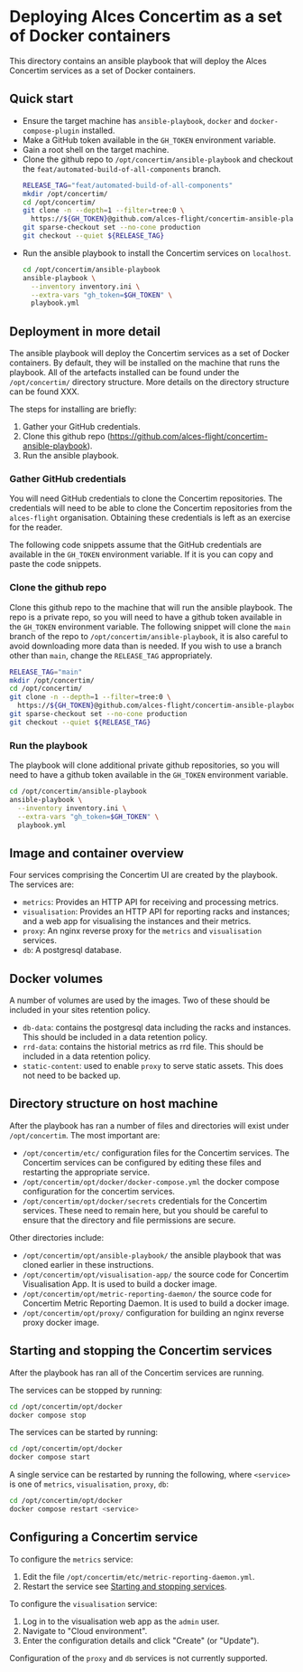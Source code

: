 # Deploying Alces Concertim as a set of Docker containers

This directory contains an ansible playbook that will deploy the Alces
Concertim services as a set of Docker containers.

## Quick start

* Ensure the target machine has `ansible-playbook`, `docker` and
  `docker-compose-plugin` installed.
* Make a GitHub token available in the `GH_TOKEN` environment variable.
* Gain a root shell on the target machine.
* Clone the github repo to `/opt/concertim/ansible-playbook` and checkout the `feat/automated-build-of-all-components` branch.
  ```bash
  RELEASE_TAG="feat/automated-build-of-all-components"
  mkdir /opt/concertim/
  cd /opt/concertim/
  git clone -n --depth=1 --filter=tree:0 \
    https://${GH_TOKEN}@github.com/alces-flight/concertim-ansible-playbook.git ansible-playbook
  git sparse-checkout set --no-cone production
  git checkout --quiet ${RELEASE_TAG}
  ```
* Run the ansible playbook to install the Concertim services on `localhost`.
  ```bash
  cd /opt/concertim/ansible-playbook
  ansible-playbook \
    --inventory inventory.ini \
    --extra-vars "gh_token=$GH_TOKEN" \
    playbook.yml
  ```

## Deployment in more detail

The ansible playbook will deploy the Concertim services as a set of Docker containers.
By default, they will be installed on the machine that runs the playbook.
All of the artefacts installed can be found under the `/opt/concertim/` directory structure.
More details on the directory structure can be found XXX.

The steps for installing are briefly:

1. Gather your GitHub credentials.
2. Clone this github repo (https://github.com/alces-flight/concertim-ansible-playbook).
3. Run the ansible playbook.

### Gather GitHub credentials

You will need GitHub credentials to clone the Concertim repositories.
The credentials will need to be able to clone the Concertim repositories from
the `alces-flight` organisation.
Obtaining these credentials is left as an exercise for the reader.

The following code snippets assume that the GitHub credentials are available in
the `GH_TOKEN` environment variable.  If it is you can copy and paste the code
snippets.

### Clone the github repo

Clone this github repo to the machine that will run the ansible playbook.
The repo is a private repo,
so you will need to have a github token available in the `GH_TOKEN` environment variable.
The following snippet will clone the `main` branch of the repo to `/opt/concertim/ansible-playbook`, 
it is also careful to avoid downloading more data than is needed.
If you wish to use a branch other than `main`, change the `RELEASE_TAG` appropriately.

```bash
RELEASE_TAG="main"
mkdir /opt/concertim/
cd /opt/concertim/
git clone -n --depth=1 --filter=tree:0 \
  https://${GH_TOKEN}@github.com/alces-flight/concertim-ansible-playbook.git ansible-playbook
git sparse-checkout set --no-cone production
git checkout --quiet ${RELEASE_TAG}
```

### Run the playbook

The playbook will clone additional private github repositories,
so you will need to have a github token available in the `GH_TOKEN` environment variable.

```bash
cd /opt/concertim/ansible-playbook
ansible-playbook \
  --inventory inventory.ini \
  --extra-vars "gh_token=$GH_TOKEN" \
  playbook.yml
```

## Image and container overview

Four services comprising the Concertim UI are created by the playbook.
The services are:

* `metrics`: Provides an HTTP API for receiving and processing metrics.
* `visualisation`: Provides an HTTP API for reporting racks and instances; and a web app
  for visualising the instances and their metrics.
* `proxy`: An nginx reverse proxy for the `metrics` and `visualisation`
  services.
* `db`: A postgresql database.


## Docker volumes

A number of volumes are used by the images.  Two of these should be included in
your sites retention policy.

* `db-data`: contains the postgresql data including the racks and instances.
  This should be included in a data retention policy.
* `rrd-data`: contains the historial metrics as rrd file.  This should be
  included in a data retention policy.
* `static-content`: used to enable `proxy` to serve static assets.  This does
  not need to be backed up.


## Directory structure on host machine

After the playbook has ran a number of files and directories will exist under `/opt/concertim`.
The most important are:

* `/opt/concertim/etc/` configuration files for the Concertim services.  The
Concertim services can be configured by editing these files and restarting the
appropriate service.
* `/opt/concertim/opt/docker/docker-compose.yml` the docker compose configuration for the concertim services.
* `/opt/concertim/opt/docker/secrets` credentials for the Concertim services.  These need to remain here, but you should be careful to ensure that the directory and file permissions are secure.


Other directories include:

* `/opt/concertim/opt/ansible-playbook/` the ansible playbook that was cloned earlier in these instructions.
* `/opt/concertim/opt/visualisation-app/` the source code for Concertim Visualisation App.  It is used to build a docker image.
* `/opt/concertim/opt/metric-reporting-daemon/` the source code for Concertim Metric Reporting Daemon.  It is used to build a docker image.
* `/opt/concertim/opt/proxy/` configuration for building an nginx reverse proxy docker image.


## Starting and stopping the Concertim services

After the playbook has ran all of the Concertim services are running.

The services can be stopped by running:

```bash
cd /opt/concertim/opt/docker
docker compose stop
```

The services can be started by running:

```bash
cd /opt/concertim/opt/docker
docker compose start
```

A single service can be restarted by running the following,
where `<service>` is one of `metrics`, `visualisation`, `proxy`, `db`:

```bash
cd /opt/concertim/opt/docker
docker compose restart <service>
```

## Configuring a Concertim service

To configure the `metrics` service:

1. Edit the file `/opt/concertim/etc/metric-reporting-daemon.yml`.
2. Restart the service see [Starting and stopping services](#starting-and-stopping-the-concertim-services).

To configure the `visualisation` service:

1. Log in to the visualisation web app as the `admin` user.
2. Navigate to "Cloud environment".
3. Enter the configuration details and click "Create" (or "Update").

Configuration of the `proxy` and `db` services is not currently supported.
